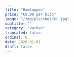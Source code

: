 ```yaml
---
title: "Hamlappen"
price: "€8.00 per kilo"
image: "/img/placeholder.jpg"
subtitle: ""
category: "varken"
truncated: false
ordinal: 0
date: 2020-01-01
draft: false
---
```

